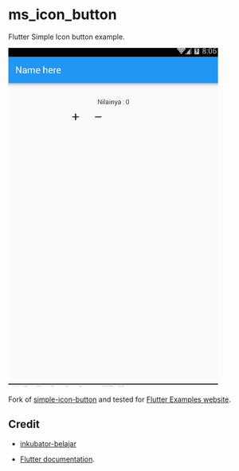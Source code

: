 # ms_icon_button

Flutter Simple Icon button example.

![Flutter IconButton](demo1.gif)

Fork of [simple-icon-button](https://github.com/inkubator-belajar/simple-icon-button) and tested for [Flutter Examples website](http://www.flutterexamples.info).


## Credit

- [inkubator-belajar](https://github.com/inkubator-belajar)

- [Flutter documentation](https://flutter.io/).
